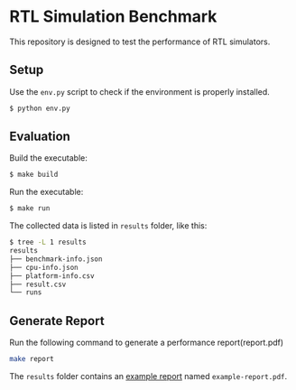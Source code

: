 # RTL Simulation Benchmark

This repository is designed to test the performance of RTL simulators.

## Setup

Use the `env.py` script to check if the environment is properly installed.


```bash
$ python env.py
```

## Evaluation


Build the executable:

```bash
$ make build
```

Run the executable:


```bash
$ make run
```

The collected data is listed in `results` folder, like this:

```bash
$ tree -L 1 results
results
├── benchmark-info.json
├── cpu-info.json
├── platform-info.csv
├── result.csv
└── runs
```

## Generate Report

Run the following command to generate a performance report(report.pdf)

```bash
make report
```

The `results` folder contains an [example report](results/report.pdf) named `example-report.pdf`.